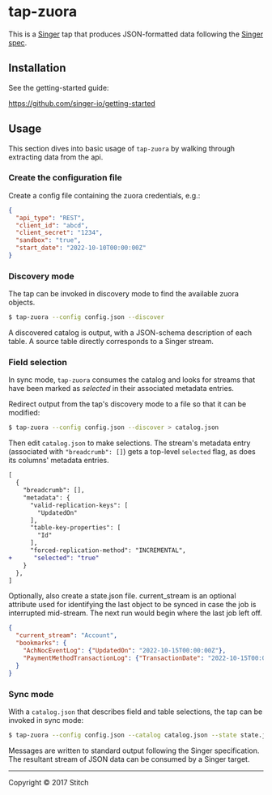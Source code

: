 # tap-zuora

This is a [Singer](https://singer.io) tap that produces JSON-formatted data following the [Singer spec](https://github.com/singer-io/getting-started/blob/master/SPEC.md).

## Installation

See the getting-started guide:

https://github.com/singer-io/getting-started

## Usage

This section dives into basic usage of `tap-zuora` by walking through extracting
data from the api.

### Create the configuration file

Create a config file containing the zuora credentials, e.g.:

```json
{
  "api_type": "REST",
  "client_id": "abcd",
  "client_secret": "1234",
  "sandbox": "true",
  "start_date": "2022-10-10T00:00:00Z"
}
```

### Discovery mode

The tap can be invoked in discovery mode to find the available zuora objects.

```bash
$ tap-zuora --config config.json --discover

```

A discovered catalog is output, with a JSON-schema description of each table. A
source table directly corresponds to a Singer stream.

### Field selection

In sync mode, `tap-zuora` consumes the catalog and looks for streams that have been
marked as _selected_ in their associated metadata entries.

Redirect output from the tap's discovery mode to a file so that it can be
modified:

```bash
$ tap-zuora --config config.json --discover > catalog.json
```

Then edit `catalog.json` to make selections. The stream's metadata entry (associated
with `"breadcrumb": []`) gets a top-level `selected` flag, as does its columns' metadata
entries.

```diff
[
  {
    "breadcrumb": [],
    "metadata": {
      "valid-replication-keys": [
        "UpdatedOn"
      ],
      "table-key-properties": [
        "Id"
      ],
      "forced-replication-method": "INCREMENTAL",
+      "selected": "true"
    }
  },
]
```
Optionally, also create a state.json file. current_stream is an optional attribute used for identifying the last object to be synced in case the job is interrupted mid-stream. The next run would begin where the last job left off.
```json
{
  "current_stream": "Account",
  "bookmarks": {
    "AchNocEventLog": {"UpdatedOn": "2022-10-15T00:00:00Z"},
    "PaymentMethodTransactionLog": {"TransactionDate": "2022-10-15T00:00:00Z"}
  }
}
```
### Sync mode

With a `catalog.json` that describes field and table selections, the tap can be invoked in sync mode:

```bash
$ tap-zuora --config config.json --catalog catalog.json --state state.json
```

Messages are written to standard output following the Singer specification. The
resultant stream of JSON data can be consumed by a Singer target.

---

Copyright &copy; 2017 Stitch
